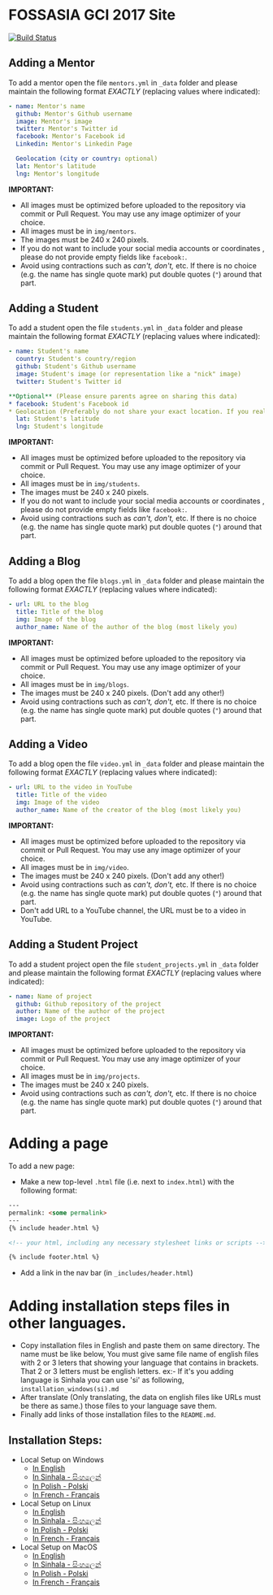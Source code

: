 # FOSSASIA GCI 2017 Site
[![Build Status](https://travis-ci.org/fossasia/gci17.fossasia.org.svg?branch=gh-pages)](https://travis-ci.org/fossasia/gci17.fossasia.org)

## Adding a Mentor
To add a mentor open the file `mentors.yml` in `_data` folder and please maintain the following format *EXACTLY* (replacing values where indicated):

```yaml
- name: Mentor's name
  github: Mentor's Github username
  image: Mentor's image
  twitter: Mentor's Twitter id
  facebook: Mentor's Facebook id
  Linkedin: Mentor's Linkedin Page

  Geolocation (city or country: optional)
  lat: Mentor's latitude
  lng: Mentor's longitude
```
**IMPORTANT:**
- All images must be optimized before uploaded to the repository via commit or Pull Request. You may use any image optimizer of your choice.
- All images must be in `img/mentors`.
- The images must be 240 x 240 pixels.
- If you do not want to include your social media accounts or coordinates , please do not provide empty fields like `facebook:`.
- Avoid using contractions such as *can't, don't,* etc. If there is no choice (e.g. the name has single quote mark) put double quotes (`"`) around that part.

## Adding a Student
To add a student open the file  `students.yml` in `_data` folder and please maintain the following format *EXACTLY* (replacing values where indicated):
```yaml
- name: Student's name
  country: Student's country/region
  github: Student's Github username
  image: Student's image (or representation like a "nick" image)
  twitter: Student's Twitter id

**Optional** (Please ensure parents agree on sharing this data)
* facebook: Student's Facebook id
* Geolocation (Preferably do not share your exact location. If you really want to share it, share city)
  lat: Student's latitude
  lng: Student's longitude
```
**IMPORTANT:**
- All images must be optimized before uploaded to the repository via commit or Pull Request. You may use any image optimizer of your choice.
- All images must be in `img/students`.
- The images must be 240 x 240 pixels.
- If you do not want to include your social media accounts or coordinates , please do not provide empty fields like `facebook:`.
- Avoid using contractions such as *can't, don't,* etc. If there is no choice (e.g. the name has single quote mark) put double quotes (`"`) around that part.


## Adding a Blog

To add a blog open the file `blogs.yml` in `_data` folder and please maintain the following format *EXACTLY* (replacing values where indicated):

```yaml
- url: URL to the blog
  title: Title of the blog
  img: Image of the blog
  author_name: Name of the author of the blog (most likely you)
```
**IMPORTANT:**
- All images must be optimized before uploaded to the repository via commit or Pull Request. You may use any image optimizer of your choice.
- All images must be in `img/blogs`.
- The images must be 240 x 240 pixels. (Don't add any other!)
- Avoid using contractions such as *can't, don't,* etc. If there is no choice (e.g. the name has single quote mark) put double quotes (`"`) around that part.


## Adding a Video

To add a blog open the file `video.yml` in `_data` folder and please maintain the following format *EXACTLY* (replacing values where indicated):

```yaml
- url: URL to the video in YouTube 
  title: Title of the video
  img: Image of the video
  author_name: Name of the creator of the blog (most likely you)
```
**IMPORTANT:**
- All images must be optimized before uploaded to the repository via commit or Pull Request. You may use any image optimizer of your choice.
- All images must be in `img/video`.
- The images must be 240 x 240 pixels. (Don't add any other!)
- Avoid using contractions such as *can't, don't,* etc. If there is no choice (e.g. the name has single quote mark) put double quotes (`"`) around that part.
- Don't add URL to a YouTube channel, the URL must be to a video in YouTube.

## Adding a Student Project
To add a student project open the file  `student_projects.yml` in `_data` folder and please maintain the following format *EXACTLY* (replacing values where indicated):
```yaml
- name: Name of project
  github: Github repository of the project
  author: Name of the author of the project
  image: Logo of the project
```
**IMPORTANT:**
- All images must be optimized before uploaded to the repository via commit or Pull Request. You may use any image optimizer of your choice.
- All images must be in `img/projects`.
- The images must be 240 x 240 pixels.
- Avoid using contractions such as *can't, don't,* etc. If there is no choice (e.g. the name has single quote mark) put double quotes (`"`) around that part.

# Adding a page

To add a new page:
* Make a new top-level `.html` file (i.e. next to `index.html`) with the following format:
```html
---
permalink: <some permalink>
---
{% include header.html %}

<!-- your html, including any necessary stylesheet links or scripts -->

{% include footer.html %}
```
* Add a link in the nav bar (in `_includes/header.html`)

# Adding installation steps files in other languages.

- Copy installation files in English and paste them on same directory.
 The name must be like below,
  You must give same file name of english files with 2 or 3 leters that showing your language that contains in brackets.
  That 2 or 3 letters must be english letters.
  ex:- If it's you adding language is Sinhala you can use 'si' as following, 
  `installation_windows(si).md` 
- After translate (Only translating, the data on english files like URLs must be there as same.) those files to your language save them. 
- Finally add links of those installation files to the `README.md`.  

## Installation Steps:
- Local Setup on Windows 
    - [In English](/installation/installation_windows.md) 
    - [In Sinhala - සිංහලෙන්](/installation/installation_windows(sin).md)
    - [In Polish - Polski](/installation/installation_windows(pl).md)
    - [In French - Français](/installation/installation_windows(fr).md)
- Local Setup on Linux 
    - [In English](/installation/installation_linux.md)
    - [In Sinhala - සිංහලෙන්](/installation/installation_linux(sin).md) 
    - [In Polish - Polski](/installation/installation_linux(pl).md)
    - [In French - Français](/installation/installation_linux(fr).md)
- Local Setup on MacOS 
    - [In English](/installation/installation_macos.md)
    - [In Sinhala - සිංහලෙන්](/installation/installation_macos(sin).md) 
    - [In Polish - Polski](/installation/installation_macos(pl).md)
    - [In French - Français](/installation/installation_macos(fr).md)

